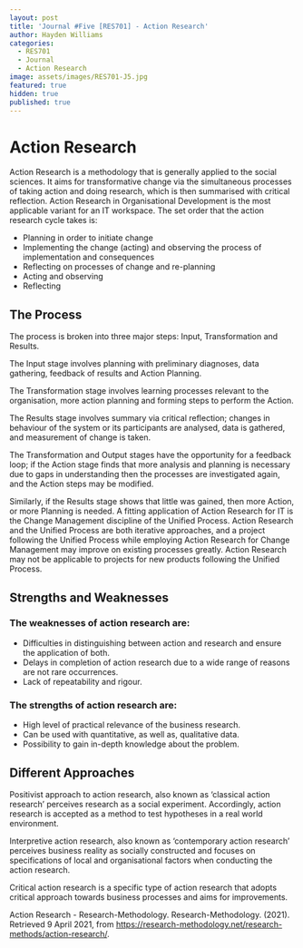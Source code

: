 ```yaml
---
layout: post
title: 'Journal #Five [RES701] - Action Research'
author: Hayden Williams
categories:
  - RES701
  - Journal
  - Action Research
image: assets/images/RES701-J5.jpg
featured: true
hidden: true
published: true
---
```


# Action Research

Action Research is a methodology that is generally applied to the social sciences. It aims for transformative change via the simultaneous processes of taking action and doing research, which is then summarised with critical reflection.
Action Research in Organisational Development is the most applicable variant for an IT workspace.
The set order that the action research cycle takes is:

- Planning in order to initiate change
- Implementing the change (acting) and observing the process of implementation and consequences
- Reflecting on processes of change and re-planning
- Acting and observing
- Reflecting

## The Process

The process is broken into three major steps: Input, Transformation and Results.

The Input stage involves planning with preliminary diagnoses, data gathering, feedback of results and Action Planning.

The Transformation stage involves learning processes relevant to the organisation, more action planning and forming steps to perform the Action.

The Results stage involves summary via critical reflection; changes in behaviour of the system or its participants are analysed, data is gathered, and measurement of change is taken.

The Transformation and Output stages have the opportunity for a feedback loop; if the Action stage finds that more analysis and planning is necessary due to gaps in understanding then the processes are investigated again, and the Action steps may be modified.

Similarly, if the Results stage shows that little was gained, then more Action, or more Planning is needed.
A fitting application of Action Research for IT is the Change Management discipline of the Unified Process.
Action Research and the Unified Process are both iterative approaches, and a project following the Unified Process while employing Action Research for Change Management may improve on existing processes greatly.
Action Research may not be applicable to projects for new products following the Unified Process.

## Strengths and Weaknesses

### The weaknesses of action research are:

- Difficulties in distinguishing between action and research and ensure the application of both.
- Delays in completion of action research due to a wide range of reasons are not rare occurrences.
- Lack of repeatability and rigour.

### The strengths of action research are:

- High level of practical relevance of the business research.
- Can be used with quantitative, as well as, qualitative data.
- Possibility to gain in-depth knowledge about the problem.

## Different Approaches

Positivist approach to action research, also known as ‘classical action research’ perceives research as a social experiment. Accordingly, action research is accepted as a method to test hypotheses in a real world environment.

Interpretive action research, also known as ‘contemporary action research’ perceives business reality as socially constructed and focuses on specifications of local and organisational factors when conducting the action research.

Critical action research is a specific type of action research that adopts critical approach towards business processes and aims for improvements.

Action Research - Research-Methodology. Research-Methodology. (2021). Retrieved 9 April 2021, from https://research-methodology.net/research-methods/action-research/.

